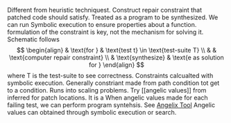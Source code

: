 Different from heuristic techniquest. 
Construct repair constraint that patched code should satisfy. Treated as a program to be synthesized. We can run Symbolic execution to ensure properties about a function. 
formulation of the constraint is key, not the mechanism for solving it. Schematic follows
$$
\begin{align}
	& \text{for } & \text{test t} \in \text{test-suite T} \\ & & \text{computer repair constraint} \\
& \text{synthesize} & \text{e as solution for }
\end{align}
$$
where T is the test-suite to see correctness. 
Constraints calcualted with symbolic execution. Generally constriant made from path condition tot get to a condition. 
Runs into scaling problems. 
Try [[angelic values]] from inferred for patch locations. It is a When angelic values made for each failing test, we can perform program syntehsis. See [Angelix Tool](http://angelix.io/)
Angelic values can obtained through symbolic execution or search.